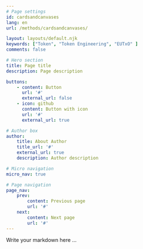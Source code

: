 ```yaml
---
# Page settings
id: cardsandcanvases
lang: en
url: /methods/cardsandcanvases/

layout: layouts/default.njk
keywords: ["Token", "Token Engineering", "EUTxO" ]
comments: false

# Hero section
title: Page title
description: Page description

buttons:
    - content: Button
      url: '#'
      external_url: false
    - icon: github
      content: Button with icon
      url: '#'
      external_url: true

# Author box
author:
    title: About Author
    title_url: '#'
    external_url: true
    description: Author description

# Micro navigation
micro_nav: true

# Page navigation
page_nav:
    prev:
        content: Previous page
        url: '#'
    next:
        content: Next page
        url: '#'
---
```


Write your markdown here ...

